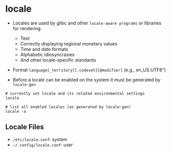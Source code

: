# locale

- Locales are used by glibc and other `locale-aware programs` or libraries for rendering

  - Text
  - Correctly displaying regional monetary values
  - Time and date formats
  - Alphabetic idiosyncrasies
  - And other locale-specific standards

- Format `language[_territory][.codeset][@modifier]` (e.g., en_US.UTF8")
- Before a locale can be enabled on the system it must be generated by `locale-gen`

```shell
# currently set locale and its related environmental settings
locale

# list all enabled locales (as generated by locale-gen)
locale -a
```

## Locale Files

- `/etc/locale.conf`: system
- `~/.config/locale.conf`: user
